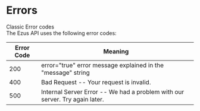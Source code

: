 # Errors

<aside class="notice">
Classic Error codes
</aside>
The Ezus API uses the following error codes:

| Error Code | Meaning                                                                     |
| ---------- | --------------------------------------------------------------------------- |
| 200        | error="true" error message explained in the "message" string                |
| 400        | Bad Request -- Your request is invalid.                                     |
| 500        | Internal Server Error -- We had a problem with our server. Try again later. |
